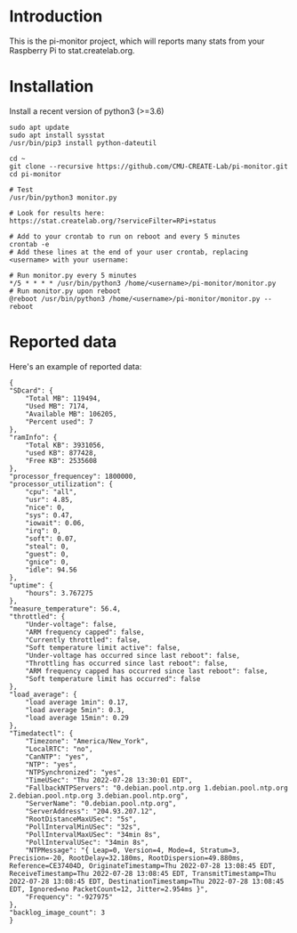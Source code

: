 # Introduction

This is the pi-monitor project, which will reports many stats from your Raspberry Pi to stat.createlab.org.

# Installation

Install a recent version of python3 (>=3.6)

    sudo apt update
    sudo apt install sysstat
    /usr/bin/pip3 install python-dateutil

    cd ~
    git clone --recursive https://github.com/CMU-CREATE-Lab/pi-monitor.git
    cd pi-monitor

    # Test
    /usr/bin/python3 monitor.py 

    # Look for results here:
    https://stat.createlab.org/?serviceFilter=RPi+status

    # Add to your crontab to run on reboot and every 5 minutes
    crontab -e
    # Add these lines at the end of your user crontab, replacing <username> with your username:

    # Run monitor.py every 5 minutes
    */5 * * * * /usr/bin/python3 /home/<username>/pi-monitor/monitor.py
    # Run monitor.py upon reboot
    @reboot /usr/bin/python3 /home/<username>/pi-monitor/monitor.py --reboot

# Reported data

Here's an example of reported data:

    {
    "SDcard": {
        "Total MB": 119494,
        "Used MB": 7174,
        "Available MB": 106205,
        "Percent used": 7
    },
    "ramInfo": {
        "Total KB": 3931056,
        "used KB": 877428,
        "Free KB": 2535608
    },
    "processor_frequencey": 1800000,
    "processor_utilization": {
        "cpu": "all",
        "usr": 4.85,
        "nice": 0,
        "sys": 0.47,
        "iowait": 0.06,
        "irq": 0,
        "soft": 0.07,
        "steal": 0,
        "guest": 0,
        "gnice": 0,
        "idle": 94.56
    },
    "uptime": {
        "hours": 3.767275
    },
    "measure_temperature": 56.4,
    "throttled": {
        "Under-voltage": false,
        "ARM frequency capped": false,
        "Currently throttled": false,
        "Soft temperature limit active": false,
        "Under-voltage has occurred since last reboot": false,
        "Throttling has occurred since last reboot": false,
        "ARM frequency capped has occurred since last reboot": false,
        "Soft temperature limit has occurred": false
    },
    "load_average": {
        "load average 1min": 0.17,
        "load average 5min": 0.3,
        "load average 15min": 0.29
    },
    "Timedatectl": {
        "Timezone": "America/New_York",
        "LocalRTC": "no",
        "CanNTP": "yes",
        "NTP": "yes",
        "NTPSynchronized": "yes",
        "TimeUSec": "Thu 2022-07-28 13:30:01 EDT",
        "FallbackNTPServers": "0.debian.pool.ntp.org 1.debian.pool.ntp.org 2.debian.pool.ntp.org 3.debian.pool.ntp.org",
        "ServerName": "0.debian.pool.ntp.org",
        "ServerAddress": "204.93.207.12",
        "RootDistanceMaxUSec": "5s",
        "PollIntervalMinUSec": "32s",
        "PollIntervalMaxUSec": "34min 8s",
        "PollIntervalUSec": "34min 8s",
        "NTPMessage": "{ Leap=0, Version=4, Mode=4, Stratum=3, Precision=-20, RootDelay=32.180ms, RootDispersion=49.880ms, Reference=CE37404D, OriginateTimestamp=Thu 2022-07-28 13:08:45 EDT, ReceiveTimestamp=Thu 2022-07-28 13:08:45 EDT, TransmitTimestamp=Thu 2022-07-28 13:08:45 EDT, DestinationTimestamp=Thu 2022-07-28 13:08:45 EDT, Ignored=no PacketCount=12, Jitter=2.954ms }",
        "Frequency": "-927975"
    },
    "backlog_image_count": 3
    }